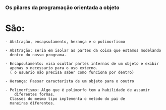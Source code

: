 ### Os pilares da programação orientada a objeto

  # São:
    - Abstração, encapsulamento, herança e o polimorfismo

    - Abstração: seria em isolar as partes da coisa que estamos modelando
      dentro do nosso programa.

    - Encapsulamento: visa ocultar partes internas de um objeto e exibir
      apenas o necessario para o uso externo.
      ( o usuario não precisa saber como funciona por dentro)

    - Herança: Passar caracterista de um objeto para o ooutro

    - Polimorfismo: Algo que é polimorfo tem a habilidade de assumir
        diferentes formas.
      Classes do mesmo tipo implementa o metodo do pai de
      maneiras diferentes.
